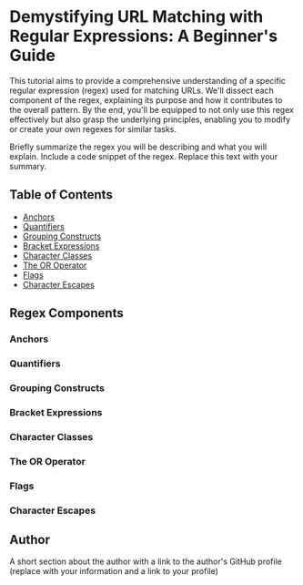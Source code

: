 # Demystifying URL Matching with Regular Expressions: A Beginner's Guide

This tutorial aims to provide a comprehensive understanding of a specific regular expression (regex) used for matching URLs. We'll dissect each component of the regex, explaining its purpose and how it contributes to the overall pattern. By the end, you'll be equipped to not only use this regex effectively but also grasp the underlying principles, enabling you to modify or create your own regexes for similar tasks.

Briefly summarize the regex you will be describing and what you will explain. Include a code snippet of the regex. Replace this text with your summary.

## Table of Contents

- [Anchors](#anchors)
- [Quantifiers](#quantifiers)
- [Grouping Constructs](#grouping-constructs)
- [Bracket Expressions](#bracket-expressions)
- [Character Classes](#character-classes)
- [The OR Operator](#the-or-operator)
- [Flags](#flags)
- [Character Escapes](#character-escapes)

## Regex Components

### Anchors

### Quantifiers

### Grouping Constructs

### Bracket Expressions

### Character Classes

### The OR Operator

### Flags

### Character Escapes

## Author

A short section about the author with a link to the author's GitHub profile (replace with your information and a link to your profile)
